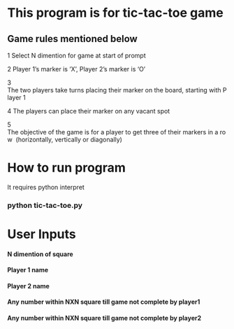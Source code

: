 # This program is for tic-tac-toe game
## Game rules mentioned below

1 Select N dimention for game at start of prompt

2 Player 1’s marker is ‘X’, Player 2’s marker is ‘O’

3 The two players take turns placing their marker on the board, starting with Player 1

4 The players can place their marker on any vacant spot

5 The objective of the game is for a player to get three of their markers in a row  (horizontally, vertically or diagonally)


# How to run program

It requires python interpret
### python tic-tac-toe.py

# User Inputs

#### N dimention of square
#### Player 1 name
#### Player 2 name
#### Any number within NXN square till game not complete by player1
#### Any number within NXN square till game not complete by player2









